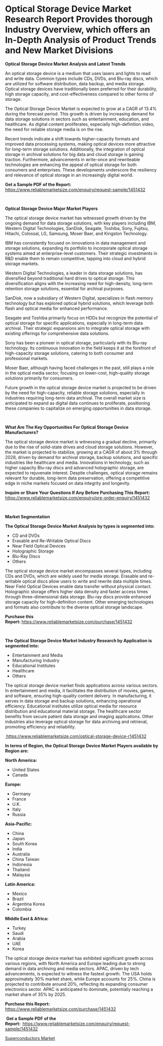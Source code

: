 <p><h1>Optical Storage Device Market Research Report Provides thorough Industry Overview, which offers an In-Depth Analysis of Product Trends and New Market Divisions</h1></p><p><strong>Optical Storage Device Market Analysis and Latest Trends</strong></p>
<p><p>An optical storage device is a medium that uses lasers and lights to read and write data. Common types include CDs, DVDs, and Blu-ray discs, which are utilized for software distribution, data backup, and media storage. Optical storage devices have traditionally been preferred for their durability, high storage capacity, and cost-effectiveness compared to other forms of storage.</p><p>The Optical Storage Device Market is expected to grow at a CAGR of 13.4% during the forecast period. This growth is driven by increasing demand for data storage solutions in sectors such as entertainment, education, and healthcare. As digital content proliferates, especially high-definition video, the need for reliable storage media is on the rise. </p><p>Recent trends indicate a shift towards higher-capacity formats and improved data processing systems, making optical devices more attractive for long-term storage solutions. Additionally, the integration of optical storage in archival solutions for big data and cloud storage is gaining traction. Furthermore, advancements in write-once and rewriteable technologies are enhancing the appeal of optical storage for both consumers and enterprises. These developments underscore the resiliency and relevance of optical storage in an increasingly digital world.</p></p>
<p><strong>Get a Sample PDF of the Report:&nbsp;</strong> <a href="https://www.reliablemarketsize.com/enquiry/request-sample/1451432?utm_campaign=2242&utm_medium=2&utm_source=Github&utm_content=ia&utm_term=15022025&utm_id=optical-storage-device">https://www.reliablemarketsize.com/enquiry/request-sample/1451432</a></p>
<p>&nbsp;</p>
<p><strong>Optical Storage Device Major Market Players</strong></p>
<p><p>The optical storage device market has witnessed growth driven by the ongoing demand for data storage solutions, with key players including IBM, Western Digital Technologies, SanDisk, Seagate, Toshiba, Sony, Fujitsu, Hitachi, Colossal, LG, Samsung, Moser Baer, and Kingston Technology.</p><p>IBM has consistently focused on innovations in data management and storage solutions, expanding its portfolio to incorporate optical storage systems aimed at enterprise-level customers. Their strategic investments in R&D enable them to remain competitive, tapping into cloud and hybrid storage markets.</p><p>Western Digital Technologies, a leader in data storage solutions, has diversified beyond traditional hard drives to optical storage. This diversification aligns with the increasing need for high-density, long-term retention storage solutions, essential for archival purposes.</p><p>SanDisk, now a subsidiary of Western Digital, specializes in flash memory technology but has explored optical hybrid solutions, which leverage both flash and optical media for enhanced performance.</p><p>Seagate and Toshiba primarily focus on HDDs but recognize the potential of optical storage for specific applications, especially in long-term data archival. Their strategic expansions aim to integrate optical storage with existing offerings for comprehensive data solutions.</p><p>Sony has been a pioneer in optical storage, particularly with its Blu-ray technology. Its continuous innovation in the field keeps it at the forefront of high-capacity storage solutions, catering to both consumer and professional markets.</p><p>Moser Baer, although having faced challenges in the past, still plays a role in the optical media sector, focusing on lower-cost, high-quality storage solutions primarily for consumers.</p><p>Future growth in the optical storage device market is projected to be driven by the need for high-capacity, reliable storage solutions, especially in industries requiring long-term data archival. The overall market size is anticipated to expand as digital data continues to proliferate, positioning these companies to capitalize on emerging opportunities in data storage.</p></p>
<p>&nbsp;</p>
<p><strong>What Are The Key Opportunities For Optical Storage Device Manufacturers?</strong></p>
<p><p>The optical storage device market is witnessing a gradual decline, primarily due to the rise of solid-state drives and cloud storage solutions. However, the market is projected to stabilize, growing at a CAGR of about 3% through 2028, driven by demand for archival storage, backup solutions, and specific industries like healthcare and media. Innovations in technology, such as higher capacity Blu-ray discs and advanced holographic storage, are expected to rejuvenate interest. Despite challenges, optical storage remains relevant for durable, long-term data preservation, offering a competitive edge in niche markets focused on data integrity and longevity.</p></p>
<p><strong>Inquire or Share Your Questions If Any Before Purchasing This Report:</strong> <a href="https://www.reliablemarketsize.com/enquiry/pre-order-enquiry/1451432?utm_campaign=2242&utm_medium=2&utm_source=Github&utm_content=ia&utm_term=15022025&utm_id=optical-storage-device">https://www.reliablemarketsize.com/enquiry/pre-order-enquiry/1451432</a></p>
<p>&nbsp;</p>
<p><strong>Market Segmentation</strong></p>
<p><strong>The Optical Storage Device Market Analysis by types is segmented into:</strong></p>
<p><ul><li>CD and DVDs</li><li>Erasable and Re-Writable Optical Discs</li><li>Near Field Optical Devices</li><li>Holographic Storage</li><li>Blu-Ray Discs</li><li>Others</li></ul></p>
<p><p>The optical storage device market encompasses several types, including CDs and DVDs, which are widely used for media storage. Erasable and re-writable optical discs allow users to write and rewrite data multiple times. Near Field Optical Devices enable data transfer without physical contact. Holographic storage offers higher data density and faster access times through three-dimensional data storage. Blu-ray discs provide enhanced storage capacity for high-definition content. Other emerging technologies and formats also contribute to the diverse optical storage landscape.</p></p>
<p><strong>Purchase this Report:&nbsp;</strong><a href="https://www.reliablemarketsize.com/purchase/1451432?utm_campaign=2242&utm_medium=2&utm_source=Github&utm_content=ia&utm_term=15022025&utm_id=optical-storage-device">https://www.reliablemarketsize.com/purchase/1451432</a></p>
<p>&nbsp;</p>
<p><strong>The Optical Storage Device Market Industry Research by Application is segmented into:</strong></p>
<p><ul><li>Entertainment and Media</li><li>Manufacturing Industry</li><li>Educational Institutes</li><li>Healthcare</li><li>Others</li></ul></p>
<p><p>The optical storage device market finds applications across various sectors. In entertainment and media, it facilitates the distribution of movies, games, and software, ensuring high-quality content delivery. In manufacturing, it serves in data storage and backup solutions, enhancing operational efficiency. Educational institutes utilize optical media for resource distribution and educational material storage. The healthcare sector benefits from secure patient data storage and imaging applications. Other industries also leverage optical storage for data archiving and retrieval, promoting efficiency and reliability.</p></p>
<p><a href="https://www.reliablemarketsize.com/optical-storage-device-r1451432?utm_campaign=2242&utm_medium=2&utm_source=Github&utm_content=ia&utm_term=15022025&utm_id=optical-storage-device">&nbsp;https://www.reliablemarketsize.com/optical-storage-device-r1451432</a></p>
<p><strong>In terms of Region, the Optical Storage Device Market Players available by Region are:</strong></p>
<p>
    <p> <strong> North America: </strong>
        <ul>
            <li>United States</li>
            <li>Canada</li>
        </ul>
        </p> 
    <p> <strong> Europe: </strong>
        <ul>
            <li>Germany</li>
            <li>France</li>
            <li>U.K.</li>
            <li>Italy</li>
            <li>Russia</li>
        </ul>
        </p> 
    <p> <strong> Asia-Pacific: </strong>
        <ul>
            <li>China</li>
            <li>Japan</li>
            <li>South Korea</li>
            <li>India</li>
            <li>Australia</li>
            <li>China Taiwan</li>
            <li>Indonesia</li>
            <li>Thailand</li>
            <li>Malaysia</li>
        </ul>
        </p> 
    <p> <strong> Latin America: </strong>
        <ul>
            <li>Mexico</li>
            <li>Brazil</li>
            <li>Argentina Korea</li>
            <li>Colombia</li>
        </ul>
        </p> 
    <p> <strong> Middle East & Africa: </strong>
        <ul>
            <li>Turkey</li>
            <li>Saudi</li>
            <li>Arabia</li>
            <li>UAE</li>
            <li>Korea</li>
        </ul>
    </p>
    </p>
<p><p>The optical storage device market has exhibited significant growth across various regions, with North America and Europe leading due to strong demand in data archiving and media sectors. APAC, driven by tech advancements, is expected to witness the fastest growth. The USA holds approximately 30% market share, while Europe accounts for 25%. China is projected to contribute around 20%, reflecting its expanding consumer electronics sector. APAC is anticipated to dominate, potentially reaching a market share of 35% by 2025.</p></p>
<p><strong>Purchase this Report: </strong><a href="https://www.reliablemarketsize.com/purchase/1451432?utm_campaign=2242&utm_medium=2&utm_source=Github&utm_content=ia&utm_term=15022025&utm_id=optical-storage-device">https://www.reliablemarketsize.com/purchase/1451432</a></p>
<p>&nbsp;<strong>Get a Sample PDF of the Report:&nbsp;&nbsp;</strong><a href="https://www.reliablemarketsize.com/enquiry/request-sample/1451432?utm_campaign=2242&utm_medium=2&utm_source=Github&utm_content=ia&utm_term=15022025&utm_id=optical-storage-device">https://www.reliablemarketsize.com/enquiry/request-sample/1451432</a></p>
<p><strong></strong></p>
<p><p><a href="https://github.com/suleimannichelle7/Market-Research-Report-List-1/blob/main/superconductors-market.md?utm_campaign=2242&utm_medium=2&utm_source=Github&utm_content=ia&utm_term=15022025&utm_id=optical-storage-device">Superconductors Market</a></p></p>